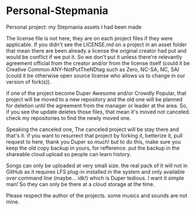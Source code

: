 # Personal-Stepmania
Personal project: my Stepmania assets I had been made

The license file is not here, they are on each project files if they were applicable.
If you didn't see the LICENSE.md on a project in an asset folder that mean there are been already a license the original creator had put and would be conflict if we put it. So we don't put it unless there're relevantly agreement official from the creator and/or from the license itself (could it be Creative Common ANY-NotPutTheNDtag such as Zero, NC-SA, NC, SA)(could it be otherwise open source license who allows us to change in our version of fork(s)).

if one of the project become Duper Awesome and/or Crowdly Popular, that project will be moved to a new repository and the old one will be planned for deletion until the agreement from the manager or leader at the area.
So, if you see the update deletes those files, that mean it's moved not canceled. check my repositories to find the newly moved one.

Speaking the canceled one, The canceled project will be stay there and that's it. if you want to resurrect that project by forking it, betterize it, pull request to here, thank you Duper so much! but to do this, make sure you keep the old copy backup in yours, for refference. put the backup in the shareable cloud upload so people can learn history.

Songs can only be uploaded at very small size. the real pack of it will not in GitHub as it requires LFS plug-in installed in the system and only available over command line (maybe... idk!) which is Duper tedious. I want it simple man!
So they can only be there at a cloud storage at the time.

Please respect the author of the projects. some musics and sounds are not mine.
